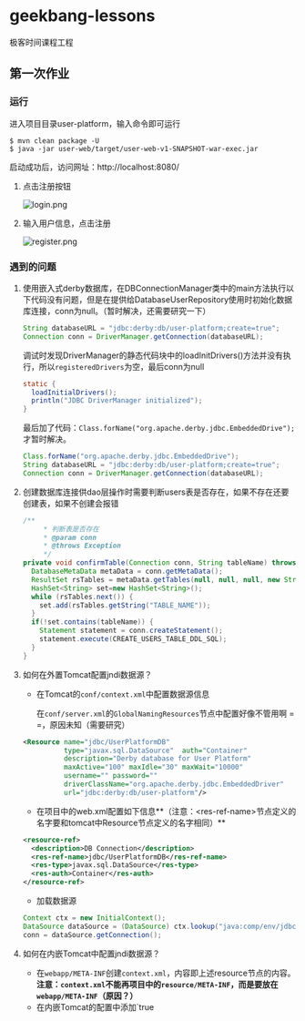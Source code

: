 # geekbang-lessons
极客时间课程工程
## 第一次作业

### 运行

进入项目目录user-platform，输入命令即可运行

```
$ mvn clean package -U
$ java -jar user-web/target/user-web-v1-SNAPSHOT-war-exec.jar 
```
启动成功后，访问网址：http://localhost:8080/

1. 点击注册按钮

   ![login.png](https://github.com/gingerXue/geekbang-lessons/blob/firstWork/imgs/login.png)

2. 输入用户信息，点击注册

   ![register.png](https://github.com/gingerXue/geekbang-lessons/blob/firstWork/imgs/register.png)

### 遇到的问题

1. 使用嵌入式derby数据库，在DBConnectionManager类中的main方法执行以下代码没有问题，但是在提供给DatabaseUserRepository使用时初始化数据库连接，conn为null。（暂时解决，还需要研究一下）

   ```java
   String databaseURL = "jdbc:derby:db/user-platform;create=true";
   Connection conn = DriverManager.getConnection(databaseURL);
   ```

   调试时发现DriverManager的静态代码块中的loadInitDrivers()方法并没有执行，所以`registeredDrivers`为空，最后conn为null

   ```java
   static {
     loadInitialDrivers();
     println("JDBC DriverManager initialized");
   }
   ```

   最后加了代码：`Class.forName("org.apache.derby.jdbc.EmbeddedDrive");`才暂时解决。

   ```java
   Class.forName("org.apache.derby.jdbc.EmbeddedDrive");
   String databaseURL = "jdbc:derby:db/user-platform;create=true";
   Connection conn = DriverManager.getConnection(databaseURL);
   ```

2. 创建数据库连接供dao层操作时需要判断users表是否存在，如果不存在还要创建表，如果不创建会报错

   ```java
   /**
        * 判断表是否存在
        * @param conn
        * @throws Exception
        */
   private void confirmTable(Connection conn, String tableName) throws Exception{
     DatabaseMetaData metaData = conn.getMetaData();
     ResultSet rsTables = metaData.getTables(null, null, null, new String[]{"TABLE"});
     HashSet<String> set=new HashSet<String>();
     while (rsTables.next()) {
       set.add(rsTables.getString("TABLE_NAME"));
     }
     if(!set.contains(tableName)) {
       Statement statement = conn.createStatement();
       statement.execute(CREATE_USERS_TABLE_DDL_SQL);
     }
   }
   ```

3. 如何在外置Tomcat配置jndi数据源？

   * 在Tomcat的`conf/context.xml`中配置数据源信息

     在`conf/server.xml`的`GlobalNamingResources`节点中配置好像不管用啊 = =，原因未知（需要研究）

   ```xml
   <Resource name="jdbc/UserPlatformDB"
             type="javax.sql.DataSource"  auth="Container"
             description="Derby database for User Platform"
             maxActive="100" maxIdle="30" maxWait="10000"
             username="" password="" 
             driverClassName="org.apache.derby.jdbc.EmbeddedDriver"
             url="jdbc:derby:db/user-platform"/>
   ```

   * 在项目中的web.xml配置如下信息**（注意：\<res-ref-name>节点定义的名字要和tomcat中Resource节点定义的名字相同）**

   ```xml
   <resource-ref>
     <description>DB Connection</description>
     <res-ref-name>jdbc/UserPlatformDB</res-ref-name>
     <res-type>javax.sql.DataSource</res-type>
     <res-auth>Container</res-auth>
   </resource-ref>
   ```

   * 加载数据源

   ```java
   Context ctx = new InitialContext();
   DataSource dataSource = (DataSource) ctx.lookup("java:comp/env/jdbc/UserPlatformDB");
   conn = dataSource.getConnection();
   ```

4. 如何在内嵌Tomcat中配置jndi数据源？

   * 在`webapp/META-INF`创建`context.xml`，内容即上述resource节点的内容。**注意：`context.xml`不能再项目中的`resource/META-INF`，而是要放在`webapp/META-INF`（原因？）**
   * 在内嵌Tomcat的配置中添加`<enableNaming>true</enableNaming>
